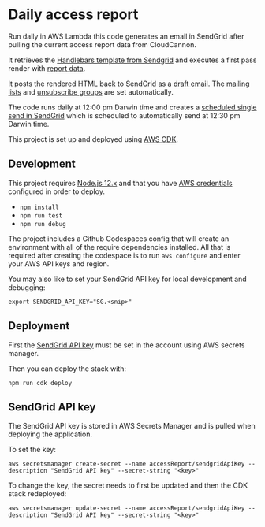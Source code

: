# Daily access report

Run daily in AWS Lambda this code generates an email in SendGrid after pulling the current access report data from CloudCannon.

It retrieves the [Handlebars template from Sendgrid](https://mc.sendgrid.com/design-library/your-designs/3aaf2986-a36d-4a7d-883b-28cb497eb56f/preview) and executes a first pass render with [report data](https://parksaustralia.gov.au/kakadu/access/feed.xml).

It posts the rendered HTML back to SendGrid as a [draft email](https://mc.sendgrid.com/single-sends). The [mailing lists](https://mc.sendgrid.com/contacts/lists/fc55886e-c778-41d8-a0d8-83cde65deaa2) and [unsubscribe groups](https://mc.sendgrid.com/unsubscribe-groups/15891/edit/preview/unsubscribe) are set automatically.

The code runs daily at 12:00 pm Darwin time and creates a [scheduled single send in SendGrid](https://mc.sendgrid.com/single-sends) which is scheduled to automatically send at 12:30 pm Darwin time.

This project is set up and deployed using [AWS CDK](https://docs.aws.amazon.com/cdk/).

## Development

This project requires [Node.js 12.x](https://nodejs.org/en/download/releases/) and that you have [AWS credentials](https://docs.aws.amazon.com/cli/latest/userguide/cli-configure-files.html) configured in order to deploy.

- `npm install`
- `npm run test`
- `npm run debug`

The project includes a Github Codespaces config that will create an environment with all of the require dependencies installed. All that is required after creating the codespace is to run `aws configure` and enter your AWS API keys and region.

You may also like to set your SendGrid API key for local development and debugging:

`export SENDGRID_API_KEY="SG.<snip>"`

## Deployment

First the [SendGrid API key](#sendgrid-api-key) must be set in the account using AWS secrets manager.

Then you can deploy the stack with:

```
npm run cdk deploy
```

## SendGrid API key

The SendGrid API key is stored in AWS Secrets Manager and is pulled when deploying the application.

To set the key:

```
aws secretsmanager create-secret --name accessReport/sendgridApiKey --description "SendGrid API key" --secret-string "<key>"
```

To change the key, the secret needs to first be updated and then the CDK stack redeployed:

```
aws secretsmanager update-secret --name accessReport/sendgridApiKey --description "SendGrid API key" --secret-string "<key>"
```

